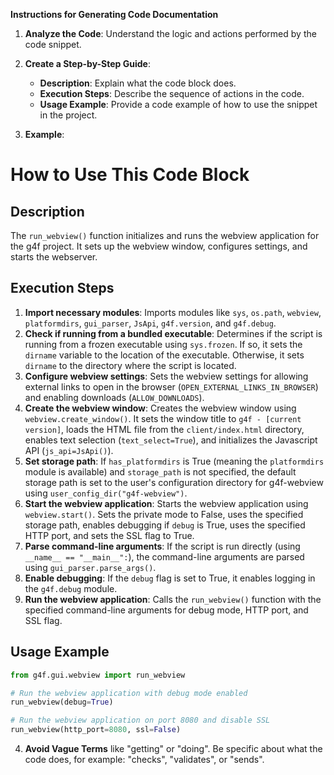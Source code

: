 **Instructions for Generating Code Documentation**

1. **Analyze the Code**: Understand the logic and actions performed by the code snippet.

2. **Create a Step-by-Step Guide**:
    - **Description**: Explain what the code block does.
    - **Execution Steps**: Describe the sequence of actions in the code.
    - **Usage Example**: Provide a code example of how to use the snippet in the project.

3. **Example**:

How to Use This Code Block
=========================================================================================

Description
-------------------------
The `run_webview()` function initializes and runs the webview application for the g4f project. It sets up the webview window, configures settings, and starts the webserver.

Execution Steps
-------------------------
1. **Import necessary modules**:  Imports modules like `sys`, `os.path`, `webview`, `platformdirs`, `gui_parser`, `JsApi`, `g4f.version`, and `g4f.debug`.
2. **Check if running from a bundled executable**:  Determines if the script is running from a frozen executable using `sys.frozen`. If so, it sets the `dirname` variable to the location of the executable. Otherwise, it sets `dirname` to the directory where the script is located.
3. **Configure webview settings**:  Sets the webview settings for allowing external links to open in the browser (`OPEN_EXTERNAL_LINKS_IN_BROWSER`) and enabling downloads (`ALLOW_DOWNLOADS`).
4. **Create the webview window**:  Creates the webview window using `webview.create_window()`. It sets the window title to `g4f - [current version]`, loads the HTML file from the `client/index.html` directory, enables text selection (`text_select=True`), and initializes the Javascript API (`js_api=JsApi()`).
5. **Set storage path**: If `has_platformdirs` is True (meaning the `platformdirs` module is available) and `storage_path` is not specified, the default storage path is set to the user's configuration directory for g4f-webview using `user_config_dir("g4f-webview")`.
6. **Start the webview application**:  Starts the webview application using `webview.start()`.  Sets the private mode to False, uses the specified storage path, enables debugging if `debug` is True, uses the specified HTTP port, and sets the SSL flag to True.
7. **Parse command-line arguments**: If the script is run directly (using `__name__ == "__main__":`), the command-line arguments are parsed using `gui_parser.parse_args()`.
8. **Enable debugging**: If the `debug` flag is set to True, it enables logging in the `g4f.debug` module.
9. **Run the webview application**: Calls the `run_webview()` function with the specified command-line arguments for debug mode, HTTP port, and SSL flag.

Usage Example
-------------------------

```python
from g4f.gui.webview import run_webview

# Run the webview application with debug mode enabled
run_webview(debug=True)

# Run the webview application on port 8080 and disable SSL
run_webview(http_port=8080, ssl=False)
```

4. **Avoid Vague Terms** like "getting" or "doing". Be specific about what the code does, for example: "checks", "validates", or "sends".
